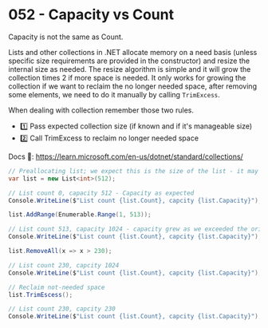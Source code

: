 # 052 - Capacity vs Count #

Capacity is not the same as Count.

Lists and other collections in .NET allocate memory on a need basis (unless specific size requirements are provided in the constructor) and resize the internal size as needed. The resize algorithm is simple and it will grow the collection times 2 if more space is needed. It only works for growing the collection if we want to reclaim the no longer needed space, after removing some elements, we need to do it manually by calling `TrimExcess`.

When dealing with collection remember those two rules.

- 1️⃣ Pass expected collection size (if known and if it's manageable size)
- 2️⃣ Call TrimExcess to reclaim no longer needed space

Docs 📑: https://learn.microsoft.com/en-us/dotnet/standard/collections/


```csharp
// Preallocating list; we expect this is the size of the list - it may or may not be true
var list = new List<int>(512);

// List count 0, capacity 512 - Capacity as expected
Console.WriteLine($"List count {list.Count}, capcity {list.Capacity}");

list.AddRange(Enumerable.Range(1, 513));

// List count 513, capacity 1024 - capacity grew as we exceeded the original capacity
Console.WriteLine($"List count {list.Count}, capcity {list.Capacity}");

list.RemoveAll(x => x > 230);

// List count 230, capcity 1024
Console.WriteLine($"List count {list.Count}, capcity {list.Capacity}");

// Reclaim not-needed space
list.TrimEscess();

// List count 230, capcity 230
Console.WriteLine($"List count {list.Count}, capcity {list.Capacity}");
```